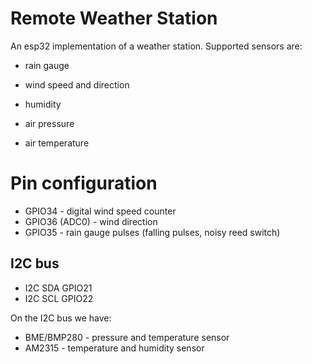 Remote Weather Station
======================

An esp32 implementation of a weather station. Supported sensors are:

* rain gauge

* wind speed and direction

* humidity

* air pressure

* air temperature

# Pin configuration

* GPIO34 - digital wind speed counter
* GPIO36 (ADC0) - wind direction
* GPIO35 - rain gauge pulses (falling pulses, noisy reed switch)

## I2C bus

* I2C SDA GPIO21
* I2C SCL GPIO22

On the I2C bus we have:

* BME/BMP280 - pressure and temperature sensor
* AM2315 - temperature and humidity sensor